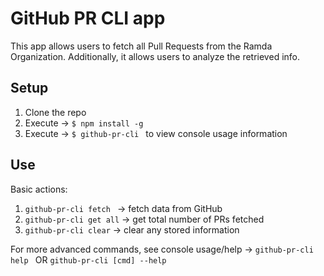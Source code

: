 # GitHub PR CLI app

This app allows users to fetch all Pull Requests from the Ramda Organization. Additionally, it allows users to analyze the retrieved info.

## Setup

1. Clone the repo
2. Execute -> `$ npm install -g`
3. Execute -> `$ github-pr-cli ` to view console usage information

## Use

Basic actions:
1. `github-pr-cli fetch ` -> fetch data from GitHub
2. `github-pr-cli get all` -> get total number of PRs fetched
3. `github-pr-cli clear` -> clear any stored information

For more advanced commands, see console usage/help -> `github-pr-cli help ` OR  `github-pr-cli [cmd] --help`

